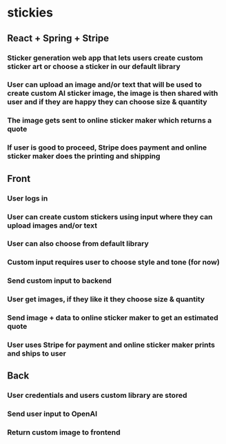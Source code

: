 # stickies

## React + Spring + Stripe 
### Sticker generation web app that lets users create custom sticker art or choose a sticker in our default library 
### User can upload an image and/or text that will be used to create custom AI sticker image, the image is then shared with user and if they are happy they can choose size & quantity
### The image gets sent to online sticker maker which returns a quote 
### If user is good to proceed, Stripe does payment and online sticker maker does the printing and shipping 


## Front
### User logs in 
### User can create custom stickers using input where they can upload images and/or text
### User can also choose from default library 
### Custom input requires user to choose style and tone (for now)
### Send custom input to backend 
### User get images, if they like it they choose size & quantity 
### Send image + data to online sticker maker to get an estimated quote 
### User uses Stripe for payment and online sticker maker prints and ships to user 

## Back
### User credentials and users custom library are stored 
### Send user input to OpenAI 
### Return custom image to frontend 